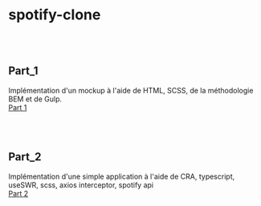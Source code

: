 # spotify-clone

</br>
</br>

## Part_1

Implémentation d'un mockup à l'aide de HTML, SCSS, de la méthodologie BEM et de Gulp.
</br>
[Part 1](./part_1/README.md)

</br>
</br>

## Part_2

Implémentation d'une simple application à l'aide de CRA, typescript, useSWR, scss, axios interceptor, spotify api
</br>
[Part 2](./part_2/README.md)
